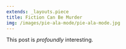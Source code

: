 ```yaml
---
extends: _layouts.piece
title: Fiction Can Be Murder
img: /images/pie-ala-mode/pie-ala-mode.jpg
---
```


This post is *profoundly* interesting.